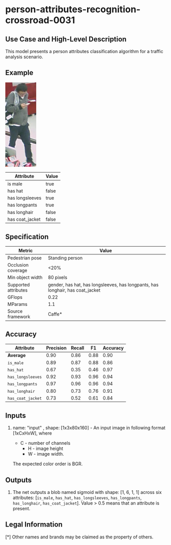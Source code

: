 # person-attributes-recognition-crossroad-0031

## Use Case and High-Level Description

This model presents a person attributes classification algorithm for a traffic analysis scenario.

## Example
![](./person-attributes-recognition-crossroad-0031-1.png)

| Attribute       | Value   |
|-----------------|---------|
| is male         | true    |
| has hat         | false   |
| has longsleeves | true    |
| has longpants   | true    |
| has longhair    | false   |
| has coat_jacket | false   |

## Specification

| Metric                | Value                                                                          |
|-----------------------|--------------------------------------------------------------------------------|
| Pedestrian pose       | Standing person                                                                |
| Occlusion coverage    | <20%                                                                           |
| Min object width      | 80 pixels                                                                      |
| Supported attributes  | gender, has hat, has longsleeves, has longpants, has longhair, has coat_jacket |
| GFlops                | 0.22                                                                           |
| MParams               | 1.1                                                                            |
| Source framework      | Caffe*                                                                         |

## Accuracy

| Attribute         | Precision | Recall | F1   | Accuracy |
|-------------------|---------- |------- |----- |--------- |
| **Average**       | 0.90      | 0.86   | 0.88 | 0.90     |
| `is_male`         | 0.89      | 0.87   | 0.88 | 0.86     |
| `has_hat`         | 0.67      | 0.35   | 0.46 | 0.97     |
| `has_longsleeves` | 0.92      | 0.93   | 0.96 | 0.94     |
| `has_longpants`   | 0.97      | 0.96   | 0.96 | 0.94     |
| `has_longhair`    | 0.80      | 0.73   | 0.76 | 0.91     |
| `has_coat_jacket` | 0.73      | 0.52   | 0.61 | 0.84     |

## Inputs

1.	name: "input" , shape: [1x3x80x160] - An input image in following format
[1xCxHxW], where

	- C - number of channels
    	- H - image height
    	- W - image width.

	The expected color order is BGR.

## Outputs

1.	The net outputs a blob named sigmoid with shape: [1, 6, 1, 1] across six attributes:
    [`is_male`, `has_hat`, `has_longsleeves`, `has_longpants`, `has_longhair`,
     `has_coat_jacket`]. Value > 0.5 means that an attribute is present.

## Legal Information
[*] Other names and brands may be claimed as the property of others.
